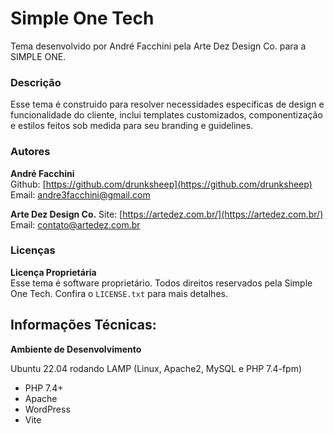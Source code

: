 # Simple One Tech

Tema desenvolvido por André Facchini pela Arte Dez Design Co. para a SIMPLE ONE.

### Descrição

Esse tema é construido para resolver necessidades específicas de design e funcionalidade do cliente, 
inclui templates customizados, componentização e estilos feitos sob medida para seu branding e guidelines.

### Autores

**André Facchini**  
Github: [https://github.com/drunksheep](https://github.com/drunksheep)  
Email: andre3facchini@gmail.com

**Arte Dez Design Co.** 
Site: [https://artedez.com.br/](https://artedez.com.br/)
Email: contato@artedez.com.br

### Licenças

**Licença Proprietária**  
Esse tema é software proprietário. Todos direitos reservados pela Simple One Tech. Confira o `LICENSE.txt` para mais detalhes.

## Informações Técnicas:

**Ambiente de Desenvolvimento**

Ubuntu 22.04 rodando LAMP (Linux, Apache2, MySQL e PHP 7.4-fpm)

- PHP 7.4+
- Apache
- WordPress
- Vite
